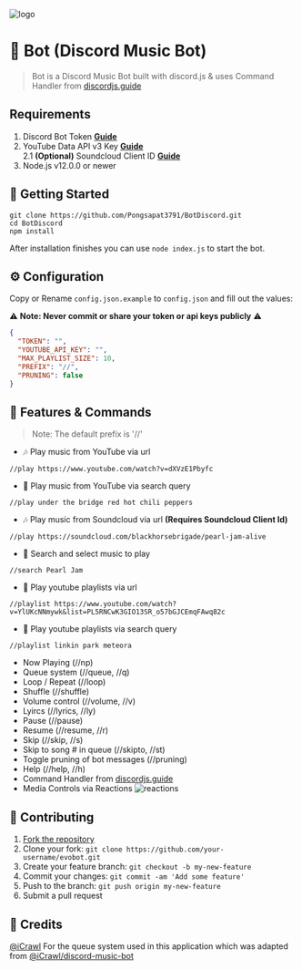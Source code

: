 ![logo](https://repository-images.githubusercontent.com/Error)

# 🤖 Bot (Discord Music Bot)
> Bot is a Discord Music Bot built with discord.js & uses Command Handler from [discordjs.guide](https://discordjs.guide)

## Requirements

1. Discord Bot Token **[Guide](https://discordjs.guide/preparations/setting-up-a-bot-application.html#creating-your-bot)**
2. YouTube Data API v3 Key **[Guide](https://developers.google.com/youtube/v3/getting-started)**  
2.1 **(Optional)** Soundcloud Client ID **[Guide](https://github.com/zackradisic/node-soundcloud-downloader#client-id)**
3. Node.js v12.0.0 or newer

## 🚀 Getting Started

```
git clone https://github.com/Pongsapat3791/BotDiscord.git
cd BotDiscord
npm install
```

After installation finishes you can use `node index.js` to start the bot.

## ⚙️ Configuration

Copy or Rename `config.json.example` to `config.json` and fill out the values:

⚠️ **Note: Never commit or share your token or api keys publicly** ⚠️

```json
{
  "TOKEN": "",
  "YOUTUBE_API_KEY": "",
  "MAX_PLAYLIST_SIZE": 10,
  "PREFIX": "//",
  "PRUNING": false
}
```

## 📝 Features & Commands

> Note: The default prefix is '//'

* 🎶 Play music from YouTube via url

`//play https://www.youtube.com/watch?v=dXVzE1Pbyfc`

* 🔎 Play music from YouTube via search query

`//play under the bridge red hot chili peppers`

* 🎶 Play music from Soundcloud via url **(Requires Soundcloud Client Id)**

`//play https://soundcloud.com/blackhorsebrigade/pearl-jam-alive`

* 🔎 Search and select music to play

`//search Pearl Jam`

* 📃 Play youtube playlists via url

`//playlist https://www.youtube.com/watch?v=YlUKcNNmywk&list=PL5RNCwK3GIO13SR_o57bGJCEmqFAwq82c`

* 🔎 Play youtube playlists via search query

`//playlist linkin park meteora`
* Now Playing (//np)
* Queue system (//queue, //q)
* Loop / Repeat (//loop)
* Shuffle (//shuffle)
* Volume control (//volume, //v)
* Lyircs (//lyrics, //ly)
* Pause (//pause)
* Resume (//resume, //r)
* Skip (//skip, //s)
* Skip to song # in queue (//skipto, //st)
* Toggle pruning of bot messages (//pruning)
* Help (//help, //h)
* Command Handler from [discordjs.guide](https://discordjs.guide/)
* Media Controls via Reactions
![reactions](https://i.imgur.com/j7CevsH.png)

## 🤝 Contributing

1. [Fork the repository](https://github.com/eritislami/evobot/fork)
2. Clone your fork: `git clone https://github.com/your-username/evobot.git`
3. Create your feature branch: `git checkout -b my-new-feature`
4. Commit your changes: `git commit -am 'Add some feature'`
5. Push to the branch: `git push origin my-new-feature`
6. Submit a pull request

## 📝 Credits

[@iCrawl](https://github.com/iCrawl) For the queue system used in this application which was adapted from [@iCrawl/discord-music-bot](https://github.com/iCrawl/discord-music-bot)
